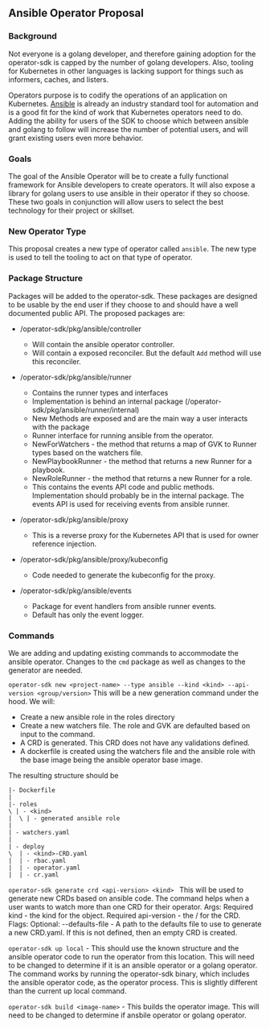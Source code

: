 ## Ansible Operator Proposal

### Background

Not everyone is a golang developer, and therefore gaining adoption for the operator-sdk is capped by the number of golang developers. Also, tooling for Kubernetes in other languages is lacking support for things such as informers, caches, and listers.

Operators purpose is to codify the operations of an application on Kubernetes. [Ansible](https://www.ansible.com/) is already an industry standard tool for automation and is a good fit for the kind of work that Kubernetes operators need to do. Adding the ability for users of the SDK to choose which between ansible and golang to follow will increase the number of potential users, and will grant existing users even more behavior. 

### Goals

The goal of the Ansible Operator will be to create a fully functional framework for Ansible developers to create operators. It will also expose a library for golang users to use ansible in their operator if they so choose. These two goals in conjunction will allow users to select the best technology for their project or skillset. 

### New Operator Type

This proposal creates a new type of operator called `ansible`.  The new type is used to tell the tooling to act on that type of operator. 

### Package Structure
Packages will be added to the operator-sdk. These packages are designed to be usable by the end user if they choose to and should have a well documented public API. The proposed packages are:
* /operator-sdk/pkg/ansible/controller
  * Will contain the ansible operator controller.
  * Will contain a exposed reconciler. But the default `Add` method will use this reconciler.
* /operator-sdk/pkg/ansible/runner
  * Contains the runner types and interfaces
  * Implementation is behind an internal package (/operator-sdk/pkg/ansible/runner/internal)
  * New Methods are exposed and are the main way a user interacts with the package
  * Runner interface for running ansible from the operator.
  * NewForWatchers - the method that returns a map of GVK to Runner types based on the watchers file.
  * NewPlaybookRunner - the method that returns a new Runner for a playbook.
  * NewRoleRunner - the method that returns a new Runner for a role.
  * This contains the events API code and public methods. Implementation should probably be in the internal package. The events API is used for receiving events from ansible runner.

* /operator-sdk/pkg/ansible/proxy
  * This is a reverse proxy for the Kubernetes API that is used for owner reference injection.
* /operator-sdk/pkg/ansible/proxy/kubeconfig
  * Code needed to generate the kubeconfig for the proxy.
* /operator-sdk/pkg/ansible/events
  * Package for event handlers from ansible runner events.
  * Default has only the event logger.


### Commands
We are adding and updating existing commands to accommodate the ansible operator.  Changes to the `cmd` package as well as changes to the generator are needed.

`operator-sdk new <project-name> --type ansible --kind <kind> --api-version <group/version>`  This will be a new generation command under the hood. We will:
* Create a new ansible role in the roles directory
* Create a new watchers file. The role and GVK are defaulted based on input to the command.
* A CRD is generated. This CRD does not have any validations defined.
* A dockerfile is created using the watchers file and the ansible role with the base image being the ansible operator base image.

The resulting structure should be
```
|- Dockerfile
|
|- roles
\ | - <kind>
|  \ | - generated ansible role
|
| - watchers.yaml
|
| - deploy
\  | - <kind>-CRD.yaml
|  | - rbac.yaml
|  | - operator.yaml
|  | - cr.yaml
```

`operator-sdk generate crd <api-version> <kind> ` This will be used to generate new CRDs based on ansible code. The command helps when a user wants to watch more than one CRD for their operator.
Args:
Required kind - the kind for the object.
Required api-version - the <group>/<version> for the CRD.
Flags:
Optional: --defaults-file - A path to the defaults file to use to generate a new CRD.yaml. If this is not defined, then an empty CRD is created.

`operator-sdk up local` - This should use the known structure and the ansible operator code to run the operator from this location. This will need to be changed to determine if it is an ansible operator or a golang operator. The command works by running the operator-sdk binary, which includes the ansible operator code, as the operator process. This is slightly different than the current up local command.

`operator-sdk build <image-name>` - This builds the operator image. This will need to be changed to determine if ansbile operator or golang operator.


